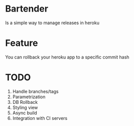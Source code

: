 # Bartender
Is a simple way to manage releases in heroku

# Feature
You can rollback your heroku app to a specific commit hash

# TODO
1. Handle branches/tags
2. Parametrization
3. DB Rollback
4. Styling view
5. Async build
6. Integration with CI servers
